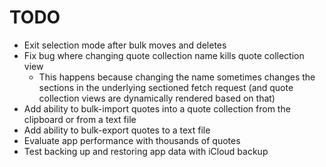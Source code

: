 # TODO

- Exit selection mode after bulk moves and deletes
- Fix bug where changing quote collection name kills quote collection view
  - This happens because changing the name sometimes changes the sections in the underlying sectioned fetch request (and quote collection views are dynamically rendered based on that)
- Add ability to bulk-import quotes into a quote collection from the clipboard or from a text file
- Add ability to bulk-export quotes to a text file
- Evaluate app performance with thousands of quotes
- Test backing up and restoring app data with iCloud backup
